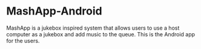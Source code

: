 # MashApp-Android
MashApp is a jukebox inspired system that allows users to use a host computer as a jukebox and add music to the queue. This is the Android app for the users.
